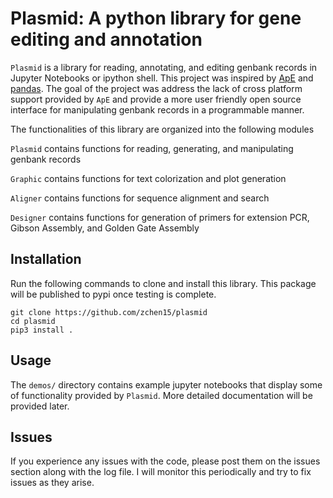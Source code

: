 # Plasmid: A python library for gene editing and annotation
`Plasmid` is a library for reading, annotating, and editing genbank records in Jupyter Notebooks or ipython shell. This project was inspired by [ApE](https://jorgensen.biology.utah.edu/wayned/ape/) and [pandas](https://pandas.pydata.org/). The goal of the project was address the lack of cross platform support provided by `ApE` and provide a more user friendly open source interface for manipulating genbank records in a programmable manner.

The functionalities of this library are organized into the following modules

`Plasmid` contains functions for reading, generating, and manipulating genbank records

`Graphic` contains functions for text colorization and plot generation

`Aligner` contains functions for sequence alignment and search

`Designer` contains functions for generation of primers for extension PCR, Gibson Assembly, and Golden Gate Assembly

## Installation
Run the following commands to clone and install this library. This package will be published to pypi once testing is complete.

```
git clone https://github.com/zchen15/plasmid
cd plasmid
pip3 install .
```

## Usage 
The `demos/` directory contains example jupyter notebooks that display some of functionality provided by `Plasmid`. More detailed documentation will be provided later.

## Issues
If you experience any issues with the code, please post them on the issues section along with the log file. I will monitor this periodically and try to fix issues as they arise.
